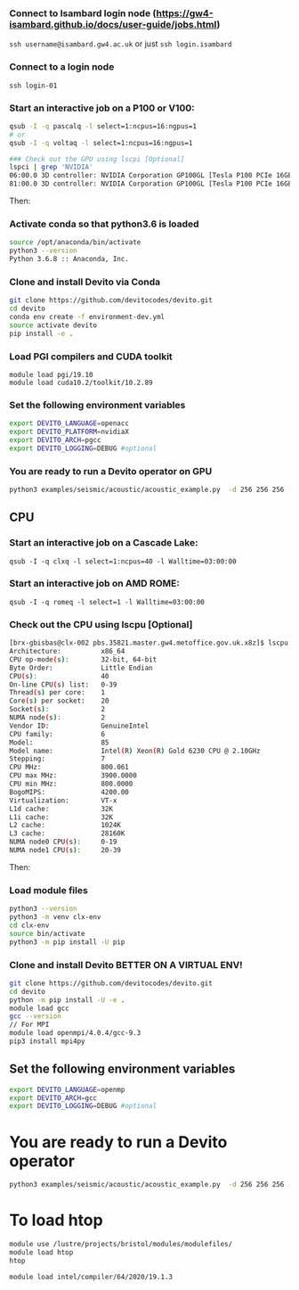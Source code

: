 ### Connect to Isambard login node (https://gw4-isambard.github.io/docs/user-guide/jobs.html)
`ssh username@isambard.gw4.ac.uk` 
or just
`ssh login.isambard` 

### Connect to a login node
`ssh login-01`

### Start an interactive job on a P100 or V100:
```bash
qsub -I -q pascalq -l select=1:ncpus=16:ngpus=1
# or
qsub -I -q voltaq -l select=1:ncpus=16:ngpus=1

### Check out the GPU using lscpi [Optional]
lspci | grep 'NVIDIA'
06:00.0 3D controller: NVIDIA Corporation GP100GL [Tesla P100 PCIe 16GB] (rev a1)
81:00.0 3D controller: NVIDIA Corporation GP100GL [Tesla P100 PCIe 16GB] (rev a1)
```

Then:
### Activate conda so that python3.6 is loaded
```bash
source /opt/anaconda/bin/activate
python3 --version
Python 3.6.8 :: Anaconda, Inc.
```

### Clone and install Devito via Conda
```bash
git clone https://github.com/devitocodes/devito.git
cd devito
conda env create -f environment-dev.yml
source activate devito
pip install -e .
```

### Load PGI compilers and CUDA toolkit
```
module load pgi/19.10 
module load cuda10.2/toolkit/10.2.89
```


### Set the following environment variables
```bash
export DEVITO_LANGUAGE=openacc
export DEVITO_PLATFORM=nvidiaX
export DEVITO_ARCH=pgcc
export DEVITO_LOGGING=DEBUG #optional
```

### You are ready to run a Devito operator on GPU
```bash
python3 examples/seismic/acoustic/acoustic_example.py  -d 256 256 256 --tn 128
```


## CPU
### Start an interactive job on a Cascade Lake:
`qsub -I -q clxq -l select=1:ncpus=40 -l Walltime=03:00:00`

### Start an interactive job on AMD ROME:
`qsub -I -q romeq -l select=1 -l Walltime=03:00:00`

### Check out the CPU using lscpu [Optional]
```bash
[brx-gbisbas@clx-002 pbs.35821.master.gw4.metoffice.gov.uk.x8z]$ lscpu
Architecture:          x86_64
CPU op-mode(s):        32-bit, 64-bit
Byte Order:            Little Endian
CPU(s):                40
On-line CPU(s) list:   0-39
Thread(s) per core:    1
Core(s) per socket:    20
Socket(s):             2
NUMA node(s):          2
Vendor ID:             GenuineIntel
CPU family:            6
Model:                 85
Model name:            Intel(R) Xeon(R) Gold 6230 CPU @ 2.10GHz
Stepping:              7
CPU MHz:               800.061
CPU max MHz:           3900.0000
CPU min MHz:           800.0000
BogoMIPS:              4200.00
Virtualization:        VT-x
L1d cache:             32K
L1i cache:             32K
L2 cache:              1024K
L3 cache:              28160K
NUMA node0 CPU(s):     0-19
NUMA node1 CPU(s):     20-39
```

Then:

### Load module files
```bash
python3 --version
python3 -m venv clx-env
cd clx-env
source bin/activate
python3 -m pip install -U pip

```

### Clone and install Devito BETTER ON A VIRTUAL ENV!
```bash
git clone https://github.com/devitocodes/devito.git
cd devito
python -m pip install -U -e .
module load gcc
gcc --version
// For MPI
module load openmpi/4.0.4/gcc-9.3
pip3 install mpi4py
```

## Set the following environment variables
```bash
export DEVITO_LANGUAGE=openmp
export DEVITO_ARCH=gcc
export DEVITO_LOGGING=DEBUG #optional
```

# You are ready to run a Devito operator
```bash
python3 examples/seismic/acoustic/acoustic_example.py  -d 256 256 256 --tn 128
```


# To load htop
```bash
module use /lustre/projects/bristol/modules/modulefiles/
module load htop
htop
```

```bash
module load intel/compiler/64/2020/19.1.3
```